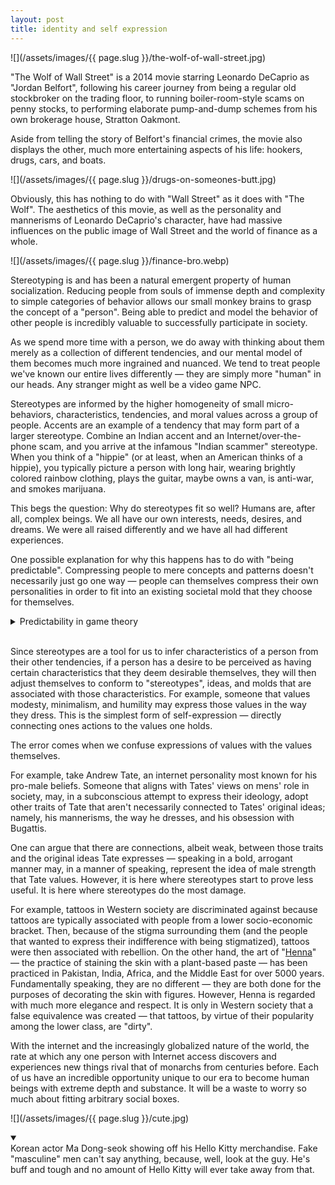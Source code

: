 ```yaml
---
layout: post
title: identity and self expression
---
```


![](/assets/images/{{ page.slug }}/the-wolf-of-wall-street.jpg)

"The Wolf of Wall Street" is a 2014 movie starring Leonardo DeCaprio as "Jordan Belfort", following his career journey from being a regular old stockbroker on the trading floor, to running boiler-room-style scams on penny stocks, to performing elaborate pump-and-dump schemes from his own brokerage house, Stratton Oakmont.

Aside from telling the story of Belfort's financial crimes, the movie also displays the other, much more entertaining aspects of his life: hookers, drugs, cars, and boats.

![](/assets/images/{{ page.slug }}/drugs-on-someones-butt.jpg)

Obviously, this has nothing to do with "Wall Street" as it does with "The Wolf". The aesthetics of this movie, as well as the personality and mannerisms of Leonardo DeCaprio's character, have had massive influences on the public image of Wall Street and the world of finance as a whole.

![](/assets/images/{{ page.slug }}/finance-bro.webp)

Stereotyping is and has been a natural emergent property of human socialization. Reducing people from souls of immense depth and complexity to simple categories of behavior allows our small monkey brains to grasp the concept of a "person". Being able to predict and model the behavior of other people is incredibly valuable to successfully participate in society.

As we spend more time with a person, we do away with thinking about them merely as a collection of different tendencies, and our mental model of them becomes much more ingrained and nuanced. We tend to treat people we've known our entire lives differently — they are simply more "human" in our heads. Any stranger might as well be a video game NPC.

Stereotypes are informed by the higher homogeneity of small micro-behaviors, characteristics, tendencies, and moral values across a group of people. Accents are an example of a tendency that may form part of a larger stereotype. Combine an Indian accent and an Internet/over-the-phone scam, and you arrive at the infamous "Indian scammer" stereotype. When you think of a "hippie" (or at least, when an American thinks of a hippie), you typically picture a person with long hair, wearing brightly colored rainbow clothing, plays the guitar, maybe owns a van, is anti-war, and smokes marijuana.

This begs the question: Why do stereotypes fit so well? Humans are, after all, complex beings. We all have our own interests, needs, desires, and dreams. We were all raised differently and we have all had different experiences.

One possible explanation for why this happens has to do with "being predictable". Compressing people to mere concepts and patterns doesn't necessarily just go one way — people can themselves compress their own personalities in order to fit into an existing societal mold that they choose for themselves.

<details closed>
<summary>Predictability in game theory</summary>
In a typical prisoners' dilemma type scenario, the optimal action is always to not cooperate. However, when it comes to repeated prisoners' dilemma scenarios, as is usually the case in real-life environments, cooperation is achieved faster when the two agents can feasibly predict one another. Learn more from <a href="https://www.youtube.com/watch?v=mScpHTIi-kM">this</a> Veritasium video.
</details>
<br>

Since stereotypes are a tool for us to infer characteristics of a person from their other tendencies, if a person has a desire to be perceived as having certain characteristics that they deem desirable themselves, they will then adjust themselves to conform to "stereotypes", ideas, and molds that are associated with those characteristics. For example, someone that values modesty, minimalism, and humility may express those values in the way they dress. This is the simplest form of self-expression — directly connecting ones actions to the values one holds.

The error comes when we confuse expressions of values with the values themselves.

For example, take Andrew Tate, an internet personality most known for his pro-male beliefs. Someone that aligns with Tates' views on mens' role in society, may, in a subconscious attempt to express their ideology, adopt other traits of Tate that aren't necessarily connected to Tates' original ideas; namely, his mannerisms, the way he dresses, and his obsession with Bugattis. 

One can argue that there are connections, albeit weak, between those traits and the original ideas Tate expresses — speaking in a bold, arrogant manner may, in a manner of speaking, represent the idea of male strength that Tate values. However, it is here where stereotypes start to prove less useful. It is here where stereotypes do the most damage.  

For example, tattoos in Western society are discriminated against because tattoos are typically associated with people from a lower socio-economic bracket. Then, because of the stigma surrounding them (and the people that wanted to express their indifference with being stigmatized), tattoos were then associated with rebellion. On the other hand, the art of "[Henna](https://www.stu.ca/lnap/henna-its-history-and-cultural-significance/)" — the practice of staining the skin with a plant-based paste — has been practiced in Pakistan, India, Africa, and the Middle East for over 5000 years. Fundamentally speaking, they are no different — they are both done for the purposes of decorating the skin with figures. However, Henna is regarded with much more elegance and respect. It is only in Western society that a false equivalence was created — that tattoos, by virtue of their popularity among the lower class, are "dirty".

With the internet and the increasingly globalized nature of the world, the rate at which any one person with Internet access discovers and experiences new things rival that of monarchs from centuries before. Each of us have an incredible opportunity unique to our era to become human beings with extreme depth and substance. It will be a waste to worry so much about fitting arbitrary social boxes.

![](/assets/images/{{ page.slug }}/cute.jpg)

<details open>
<summary></summary>
Korean actor Ma Dong-seok showing off his Hello Kitty merchandise. Fake "masculine" men can't say anything, because, well, look at the guy. He's buff and tough and no amount of Hello Kitty will ever take away from that.
</details>